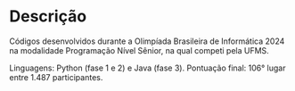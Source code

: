 # Descrição
Códigos desenvolvidos durante a Olimpíada Brasileira de Informática 2024 na modalidade Programação Nível Sênior, na qual competi pela UFMS.

Linguagens: Python (fase 1 e 2) e Java (fase 3).
Pontuação final: 106° lugar entre 1.487 participantes.
